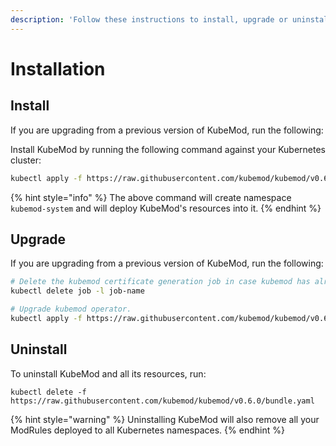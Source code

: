 ```yaml
---
description: 'Follow these instructions to install, upgrade or uninstall KubeMod'
---
```


# Installation



## Install

If you are upgrading from a previous version of KubeMod, run the following:

Install KubeMod by running the following command against your Kubernetes cluster:

```bash
kubectl apply -f https://raw.githubusercontent.com/kubemod/kubemod/v0.6.0/bundle.yaml
```

{% hint style="info" %}
The above command will create namespace `kubemod-system` and will deploy KubeMod's resources into it.
{% endhint %}

## Upgrade

If you are upgrading from a previous version of KubeMod, run the following:

```bash
# Delete the kubemod certificate generation job in case kubemod has already been installed.
kubectl delete job -l job-name

# Upgrade kubemod operator.
kubectl apply -f https://raw.githubusercontent.com/kubemod/kubemod/v0.6.0/bundle.yaml
```

## Uninstall

To uninstall KubeMod and all its resources, run:

```text
kubectl delete -f https://raw.githubusercontent.com/kubemod/kubemod/v0.6.0/bundle.yaml
```

{% hint style="warning" %}
Uninstalling KubeMod will also remove all your ModRules deployed to all Kubernetes namespaces.
{% endhint %}


